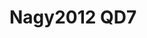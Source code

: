<a name="material" />

# Nagy2012 QD7
<script type="application/ld+json">
  {
    "@context": "https://schema.org/",
    "@type": "ChemicalSubstance",
    "http://purl.org/dc/terms/conformsTo":
      {
        "@type": "CreativeWork",
        "@id": "https://bioschemas.org/profiles/ChemicalSubstance/0.4-RELEASE/"
      },
    "@id": "https://egonw.github.io/nanowiki/nanowiki133.html#material",
    "name": "Nagy2012 QD7",
    "sameAs": "http://127.0.0.1/mediawiki/index.php/Special:URIResolver/Nagy2012_QD7"
  }
</script>

